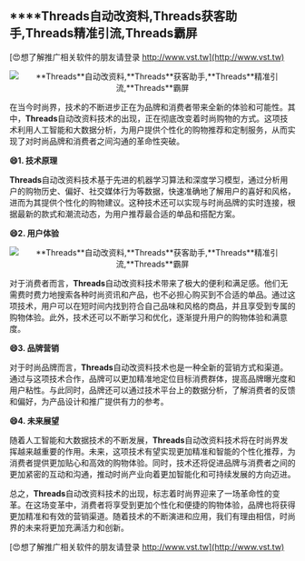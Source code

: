 ## ****Threads**自动改资料,**Threads**获客助手,**Threads**精准引流,**Threads**霸屏**

[😍想了解推广相关软件的朋友请登录 http://www.vst.tw](http://www.vst.tw)

 <center><img src="https://vst.tw/MP4/tuiguang/png/3.png" alt="**Threads**自动改资料,**Threads**获客助手,**Threads**精准引流,**Threads**霸屏"></center>

在当今时尚界，技术的不断进步正在为品牌和消费者带来全新的体验和可能性。其中，**Threads**自动改资料技术的出现，正在彻底改变着时尚购物的方式。这项技术利用人工智能和大数据分析，为用户提供个性化的购物推荐和定制服务，从而实现了对时尚品牌和消费者之间沟通的革命性突破。

**😄1. 技术原理**

**Threads**自动改资料技术基于先进的机器学习算法和深度学习模型，通过分析用户的购物历史、偏好、社交媒体行为等数据，快速准确地了解用户的喜好和风格，进而为其提供个性化的购物建议。这种技术还可以实现与时尚品牌的实时连接，根据最新的款式和潮流动态，为用户推荐最合适的单品和搭配方案。

**😄2. 用户体验**

 <center><img src="https://vst.tw/MP4/tuiguang/png/6.png" alt="**Threads**自动改资料,**Threads**获客助手,**Threads**精准引流,**Threads**霸屏"></center>

对于消费者而言，**Threads**自动改资料技术带来了极大的便利和满足感。他们无需费时费力地搜索各种时尚资讯和产品，也不必担心购买到不合适的单品。通过这项技术，用户可以在短时间内找到符合自己品味和风格的商品，并且享受到专属的购物体验。此外，技术还可以不断学习和优化，逐渐提升用户的购物体验和满意度。

**😄3. 品牌营销**

对于时尚品牌而言，**Threads**自动改资料技术也是一种全新的营销方式和渠道。通过与这项技术合作，品牌可以更加精准地定位目标消费群体，提高品牌曝光度和用户粘性。与此同时，品牌还可以通过技术平台上的数据分析，了解消费者的反馈和偏好，为产品设计和推广提供有力的参考。

**😄4. 未来展望**

随着人工智能和大数据技术的不断发展，**Threads**自动改资料技术将在时尚界发挥越来越重要的作用。未来，这项技术有望实现更加精准和智能的个性化推荐，为消费者提供更加贴心和高效的购物体验。同时，技术还将促进品牌与消费者之间的更加紧密的互动和沟通，推动时尚产业向着更加智能化和可持续发展的方向迈进。

总之，**Threads**自动改资料技术的出现，标志着时尚界迎来了一场革命性的变革。在这场变革中，消费者将享受到更加个性化和便捷的购物体验，品牌也将获得更加精准和有效的营销渠道。随着技术的不断演进和应用，我们有理由相信，时尚界的未来将更加充满活力和创新。

[😍想了解推广相关软件的朋友请登录 http://www.vst.tw](http://www.vst.tw)



